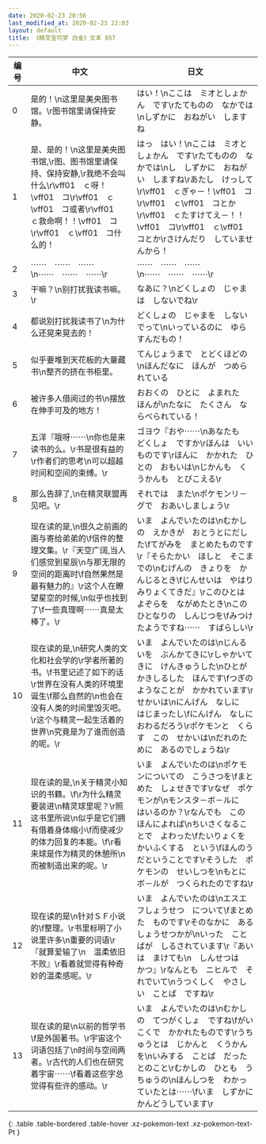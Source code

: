 ```yaml
---
date: 2020-02-23 20:56
last_modified_at: 2020-02-23 22:03
layout: default
title: 《精灵宝可梦 白金》文本 057
---
```

| 编号 | 中文 | 日文 |
| ---- | ---- | ---- |
| 0 | 是的！\n这里是美央图书馆。\r图书馆里请保持安静。 | はい！\nここは　ミオとしょかん　です\rたてものの　なかでは\nしずかに　おねがい　しますね |
| 1 | 是、是的！\n这里是美央图书馆,\r图、图书馆里请保持、保持安静,\r我绝不会叫什么\r\vff01　ｃ呀！\vff01　コ\r\vff01　ｃ\vff01　コ或者\r\vff01　ｃ救命啊！！\vff01　コ\r\vff01　ｃ\vff01　コ什么的！ | はっ　はい！\nここは　ミオとしょかん　です\rたてものの　なかでは\nし　しずかに　おねがい　しますね\rあたし　けっして\r\vff01　ｃぎゃ－！\vff01　コ\r\vff01　ｃ\vff01　コとか\r\vff01　ｃたすけてえ－！！\vff01　コ\r\vff01　ｃ\vff01　コとか\rさけんだり　していませんから！ |
| 2 | ⋯⋯　⋯⋯　⋯⋯\n⋯⋯　⋯⋯　⋯⋯\r | ⋯⋯　⋯⋯　⋯⋯\n⋯⋯　⋯⋯　⋯⋯\r |
| 3 | 干嘛？\n别打扰我读书嘛。\r | なあに？\nどくしょの　じゃまは　しないでね\r |
| 4 | 都说别打扰我读书了\n为什么还晃来晃去的！ | どくしょの　じゃまを　しないでって\nいっているのに　ゆらすんだもの！ |
| 5 | 似乎要堆到天花板的大量藏书\n整齐的挤在书柜里。 | てんじょうまで　とどくほどの\nほんだなに　ほんが　つめられている |
| 6 | 被许多人借阅过的书\n摆放在伸手可及的地方！ | おおくの　ひとに　よまれた　ほんが\nたなに　たくさん　ならべられている！ |
| 7 | 五洋『哦呀⋯⋯\n你也是来读书的么。\r书是很有益的\r作者们的思考\n可以超越时间和空间的束缚。\r | ゴヨウ『おや⋯⋯\nあなたも　どくしょ　ですか\rほんは　いいものです\rほんに　かかれた　ひとの　おもいは\nじかんも　くうかんも　とびこえる\r |
| 8 | 那么告辞了,\n在精灵联盟再见吧。\r | それでは　また\nポケモンリ－グで　おあいしましょう\r |
| 9 | 现在读的是,\n很久之前画的画与寄给弟弟的\f信件的整理文集。\r『天空广阔,当人们感觉到星辰\n与那无限的空间的距离时\f自然果然是最有魅力的』\r这个人在瞭望星空的时候,\n似乎也找到了\f一些真理啊⋯⋯真是太棒了。\r | いま　よんでいたのは\nむかしの　えかきが　おとうとにだした\fてがみを　まとめたものです\r『そらたかい　ほしと　そこまでの\nむげんの　きょりを　かんじるとき\fじんせいは　やはり　みりょくてきだ』\rこのひとは　よぞらを　ながめたとき\nこのひとなりの　しんじつを\fみつけたようですね⋯⋯　すばらしい\r |
| 10 | 现在读的是,\n研究人类的文化和社会学的\r学者所著的书。\f书里记述了如下的话\r世界在没有人类的环境里诞生\f那么自然的\n也会在没有人类的时间里毁灭吧。\r这个与精灵一起生活着的世界\n究竟是为了谁而创造的呢。\r | いま　よんでいたのは\nじんるいを　ぶんかてきに\rしゃかいてきに　けんきゅうした\nひとが　かきしるした　ほんです\fつぎのようなことが　かかれています\rせかいは\nにんげん　なしに　はじまったし\fにんげん　なしに　おわるだろう\rポケモンと　くらす　この　せかいは\nだれのために　あるのでしょうね\r |
| 11 | 现在读的是,\n关于精灵小知识的书籍。\f\r为什么精灵要装进\n精灵球里呢？\r照这书里所说\n似乎是它们拥有借着身体缩小\f而使减少的体力回复的本能。\f\r看来球是作为精灵的休憩所\n而被制造出来的呢。\r | いま　よんでいたのは\nポケモンについての　こうさつを\fまとめた　しょせきです\rなぜ　ポケモンが\nモンスタ－ボ－ルに　はいるのか？\rなんでも　この　ほんによれば\nちいさくなることで　よわった\fたいりょくを　かいふくする　という\fほんのう　だということです\rそうした　ポケモンの　せいしつを\nもとに　ボ－ルが　つくられたのですね\r |
| 12 | 现在读的是\n针对ＳＦ小说的\f整理。\r书里标明了小说里许多\n重要的词语\r『就算爱输了\n　温柔依旧不败』\r看着就觉得有种奇妙的温柔感呢。\r | いま　よんでいたのは\nエスエフしょうせつ　について\fまとめた　ものです\rそのなかに　ある　しょうせつかが\nいった　ことばが　しるされています\r『あいは　まけても\n　しんせつは　かつ』\rなんとも　ニヒルで　それでいて\nうつくしく　やさしい　ことば　ですね\r |
| 13 | 现在读的是\n以前的哲学书\f是外国著书。\r宇宙这个词语包括了\n时间与空间两者。\r古代的人们也在研究着宇宙⋯⋯\f看着这些字总觉得有些许的感动。\r | いま　よんでいたのは\nむかしの　てつがくしょ　ですね\fがいこくで　かかれたものです\rうちゅうとは　じかんと　くうかんを\nいみする　ことば　だったとのこと\rむかしの　ひとも　うちゅうの\nほんしつを　わかっていたとは⋯⋯\fいま　しずかに　かんどうしています\r |
{: .table .table-bordered .table-hover .xz-pokemon-text .xz-pokemon-text-Pt }